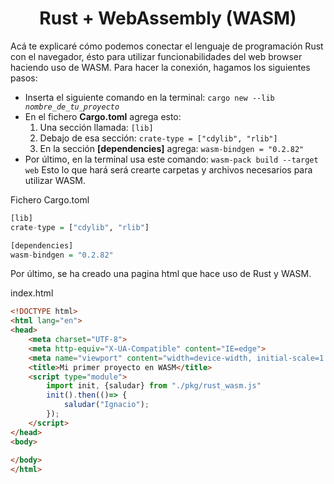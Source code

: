 <h1 align="center">Rust + WebAssembly (WASM)</h1>
<p>
  Acá te explicaré cómo podemos conectar el lenguaje de programación Rust con el navegador, ésto para utilizar funcionabilidades del web browser haciendo uso de WASM. Para hacer la conexión, hagamos los siguientes pasos:
  <ul>
    <li>Inserta el siguiente comando en la terminal: <code>cargo new --lib <em>nombre_de_tu_proyecto</em></code></li>
    <li>En el fichero <strong>Cargo.toml</strong> agrega esto:
      <ol>
        <li>Una sección llamada: <code>[lib]</code></li>
        <li>Debajo de esa sección: <code>crate-type = ["cdylib", "rlib"]</code></li>
        <li>En la sección <strong>[dependencies]</strong> agrega: <code>wasm-bindgen = "0.2.82"</code></li>
      </ol>
    </li>
    <li>
      Por último, en la terminal usa este comando: <code>wasm-pack build --target web</code> Esto lo que hará será crearte carpetas y archivos necesarios para utilizar WASM.
    </li>
  </ul>
</p>

Fichero Cargo.toml

```r
[lib]
crate-type = ["cdylib", "rlib"]

[dependencies]
wasm-bindgen = "0.2.82"
```
Por último, se ha creado una pagina html que hace uso de Rust y WASM.

index.html

```html
<!DOCTYPE html>
<html lang="en">
<head>
    <meta charset="UTF-8">
    <meta http-equiv="X-UA-Compatible" content="IE=edge">
    <meta name="viewport" content="width=device-width, initial-scale=1.0">
    <title>Mi primer proyecto en WASM</title>
    <script type="module">
        import init, {saludar} from "./pkg/rust_wasm.js"
        init().then(()=> {
            saludar("Ignacio");
        });
    </script>
</head>
<body>
    
</body>
</html>
```

